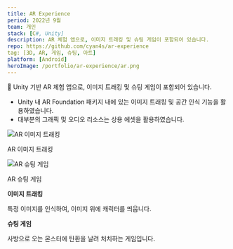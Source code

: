 ```yaml
---
title: AR Experience
period: 2022년 9월
team: 개인
stack: [C#, Unity]
description: AR 체험 앱으로, 이미지 트래킹 및 슈팅 게임이 포함되어 있습니다.
repo: https://github.com/cyan4s/ar-experience
tag: [3D, AR, 게임, 슈팅, 아트]
platform: [Android]
heroImage: /portfolio/ar-experience/ar.png
---
```


📱 Unity 기반 AR 체험 앱으로, 이미지 트래킹 및 슈팅 게임이 포함되어 있습니다.

- Unity 내 AR Foundation 패키지 내에 있는 이미지 트래킹 및 공간 인식 기능을 활용하였습니다.
- 대부분의 그래픽 및 오디오 리소스는 상용 에셋을 활용하였습니다.

![AR 이미지 트래킹](/portfolio/ar-experience/it.png)

AR 이미지 트래킹

![AR 슈팅 게임](/portfolio/ar-experience/sh.png)

AR 슈팅 게임

**이미지 트래킹**

특정 이미지를 인식하여, 이미지 위에 캐릭터를 띄웁니다.

**슈팅 게임**

사방으로 오는 몬스터에 탄환을 날려 처치하는 게임입니다.
